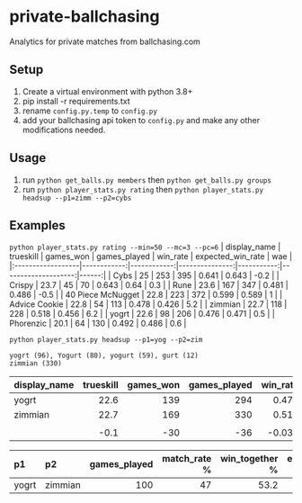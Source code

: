 # private-ballchasing
Analytics for private matches from ballchasing.com

## Setup
 1. Create a virtual environment with python 3.8+
 2. pip install -r requirements.txt
 3. rename `config.py.temp` to `config.py`
 4. add your ballchasing api token to `config.py` and make any other modifications needed.

## Usage
 1. run `python get_balls.py members` then `python get_balls.py groups`
 2. run `python player_stats.py rating` then `python player_stats.py headsup --p1=zimm --p2=cybs`


## Examples

`python player_stats.py rating --min=50 --mc=3 --pc=6`
| display_name      |   trueskill |   games_won |   games_played |   win_rate |   expected_win_rate |   wae |
|:------------------|------------:|------------:|---------------:|-----------:|--------------------:|------:|
| Cybs              |        25   |         253 |            395 |      0.641 |               0.643 |  -0.2 |
| Crispy            |        23.7 |          45 |             70 |      0.643 |               0.64  |   0.3 |
| Rune              |        23.6 |         167 |            347 |      0.481 |               0.486 |  -0.5 |
| 40 Piece McNugget |        22.8 |         223 |            372 |      0.599 |               0.589 |   1   |
| Advice Cookie     |        22.8 |          54 |            113 |      0.478 |               0.426 |   5.2 |
| zimmian           |        22.7 |         118 |            228 |      0.518 |               0.456 |   6.2 |
| yogrt             |        22.6 |          98 |            206 |      0.476 |               0.471 |   0.5 |
| Phorenzic         |        20.1 |          64 |            130 |      0.492 |               0.486 |   0.6 |

```
python player_stats.py headsup --p1=yog --p2=zim
 
yogrt (96), Yogurt (80), yogurt (59), gurt (12)
zimmian (330)
```
 
| display_name   |   trueskill |   games_won |   games_played |   win_rate |   expected_win_rate |   wae |
|:---------------|------------:|------------:|---------------:|-----------:|--------------------:|------:|
| yogrt          |        22.6 |         139 |            294 |      0.473 |               0.475 |  -0.2 |
| zimmian        |        22.7 |         169 |            330 |      0.512 |               0.459 |   5.3 |
|                |             |             |                |            |                     |       |
|                |        -0.1 |         -30 |            -36 |     -0.039 |               0.016 |  -5.5 |
 
| p1    | p2      |   games_played |   match_rate % |   win_together % |   expected_win % |   +/- |   p1_beats_p2 % |
|:------|:--------|---------------:|---------------:|-----------------:|-----------------:|------:|----------------:|
| yogrt | zimmian |            100 |             47 |             53.2 |               44 |   9.2 |            43.4 |
